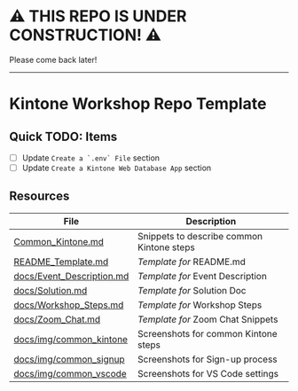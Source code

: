# ⚠️ THIS REPO IS UNDER CONSTRUCTION! ⚠️
Please come back later!

----

# Kintone Workshop Repo Template

## Quick TODO: Items
* [ ] Update ```Create a `.env` File``` section
* [ ] Update `Create a Kintone Web Database App` section

## Resources

| File                                                   | Description                               |
| ------------------------------------------------------ | ----------------------------------------- |
| [Common_Kintone.md](Common_Kintone.md)                 | Snippets to describe common Kintone steps |
| [README_Template.md](README_Template.md)               | _Template for_ README.md                  |
| [docs/Event_Description.md](docs/Event_Description.md) | _Template for_ Event Description          |
| [docs/Solution.md](docs/Solution.md)                   | _Template for_ Solution Doc               |
| [docs/Workshop_Steps.md](docs/Workshop_Steps.md)       | _Template for_ Workshop Steps             |
| [docs/Zoom_Chat.md](docs/Zoom_Chat.md)                 | _Template for_ Zoom Chat Snippets         |
| [docs/img/common_kintone](docs/img/common_kintone)     | Screenshots for common Kintone steps      |
| [docs/img/common_signup](docs/img/common_signup)       | Screenshots for Sign-up process           |
| [docs/img/common_vscode](docs/img/common_vscode)       | Screenshots for VS Code settings          |
